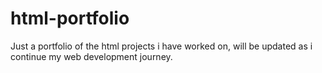 # html-portfolio
Just a portfolio of the html projects i have worked on, will be updated as i continue my web development journey.
